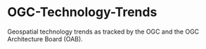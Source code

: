 # OGC-Technology-Trends
Geospatial technology trends as tracked by the OGC and the OGC Architecture Board (OAB).  
